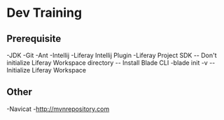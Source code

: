 # Dev Training

## Prerequisite

-JDK
-Git
-Ant
-Intellij
-Liferay Intellij Plugin
-Liferay Project SDK
-- Don't initialize Liferay Workspace directory
-- Install Blade CLI
-blade init -v
--Initialize Liferay Workspace

## Other
-Navicat
-http://mvnrepository.com
